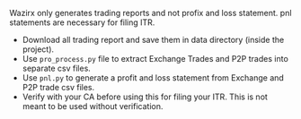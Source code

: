 Wazirx only generates trading reports and not profix and loss statement. pnl statements are necessary for filing ITR.

- Download all trading report and save them in data directory (inside the project).
- Use `pro_process.py` file to extract Exchange Trades and P2P trades into separate csv files.
- Use `pnl.py` to generate a profit and loss statement from Exchange and P2P trade csv files.
- Verify with your CA before using this for filing your ITR. This is not meant to be used without verification.


